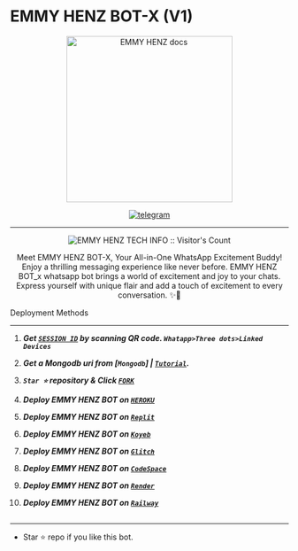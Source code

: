 # EMMY HENZ BOT-X (V1)
<p align="center">
  <a href="https://chat.whatsapp.com/KEG60dJcOVVH4kbGkwUkKE">
    <img alt="EMMY HENZ docs" height="300" src="./lib/assets/pk.jpg"  old_src= "">
  </a>
</p>
  
   
<p align="center">

  <a aria-label="Join our chats" href="https://chat.whatsapp.com/KEG60dJcOVVH4kbGkwUkKE" target="_blank">
    <img alt="telegram" src="https://img.shields.io/badge/Join Group-25D366?style=for-the-badge&logo=telegram&logoColor=white" />
  </a>
 

---


 <p align="center"><img src="https://profile-counter.glitch.me/{EMMY HENZ-whatsapp-bot}/count.svg" alt="EMMY HENZ TECH INFO :: Visitor's Count" old_src="https://profile-counter.glitch.me/{Emmyhenztechinfo}/count.svg" /></p>


  <p align="center"> Meet EMMY HENZ BOT-X, Your All-in-One WhatsApp Excitement Buddy! Enjoy a thrilling messaging experience like never before. EMMY HENZ BOT_x whatsapp bot brings a world of excitement and joy to your chats. Express yourself with unique flair and add a touch of excitement to every conversation. ✨🤖 </p
  
  
 

 
## Deployment Methods
---
1. ***Get [`SESSION ID`](https://suhail-md-vtsf.onrender.com/)  by scanning QR code. `Whatapp>Three dots>Linked Devices`***
2.  ***Get a Mongodb uri from [`Mongodb`] | [`Tutorial`](https://youtu.be/4YEUtGlqkl4).***
3.  ***`Star ⭐` repository & Click [`FORK`](https://github.com/EMMY-HENZ-V2-BOT/EMMY-HENZ-TECH)***
   
5.  ***Deploy EMMY HENZ BOT on [`HEROKU`](https://suhail-web.vercel.app//deploy?platform=heroku)***
6.  ***Deploy EMMY HENZ BOT on [`Replit`](https://suhail-web.vercel.app/deploy?platform=replit)***  
7.  ***Deploy EMMY HENZ BOT on [`Koyeb`](https://suhail-web.vercel.app/deploy?platform=koyeb)***
8.  ***Deploy EMMY HENZ BOT on [`Glitch`](https://suhail-web.vercel.app/deploy?platform=glitch)***
9.  ***Deploy EMMY HENZ BOT on [`CodeSpace`](https://suhail-web.vercel.app/deploy?platform=codespace)***
11. ***Deploy EMMY HENZ BOT on [`Render`](https://suhail-web.vercel.app/deploy?platform=render)***
12. ***Deploy EMMY HENZ BOT on [`Railway`](https://suhail-web.vercel.app/deploy?platform=railway)***
##



---

- Star ⭐ repo if you like this bot.




